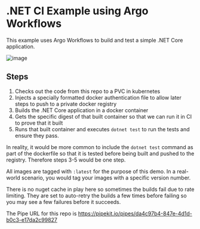 # .NET CI Example using Argo Workflows

This example uses Argo Workflows to build and test a simple .NET Core application.

![image](https://github.com/user-attachments/assets/e55437a8-dfdd-4f43-bde3-76f16264dbba)


## Steps
1. Checks out the code from this repo to a PVC in kubernetes
2. Injects a specially formatted docker authentication file to allow later steps to push to a private docker registry
3. Builds the .NET Core application in a docker container
4. Gets the specific digest of that built container so that we can run it in CI to prove that it built
5. Runs that built container and executes `dotnet test` to run the tests and ensure they pass.

In reality, it would be more common to include the `dotnet test` command as part of the dockerfile so that it is tested before being built and pushed to the registry. Therefore steps 3-5 would be one step.

All images are tagged with `:latest` for the purpose of this demo. In a real-world scenario, you would tag your images with a specific version number.

There is no nuget cache in play here so sometimes the builds fail due to rate limiting. They are set to auto-retry the builds a few times before failing so you may see a few failures before it succeeds.

The Pipe URL for this repo is https://pipekit.io/pipes/da4c97b4-847e-4d1d-b0c3-e17da2c99827
